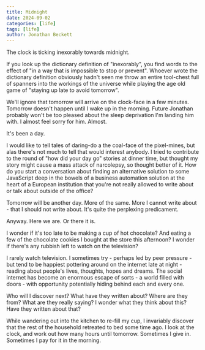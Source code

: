```yaml
---
title: Midnight
date: 2024-09-02
categories: [life]
tags: [life]
author: Jonathan Beckett
---
```


The clock is ticking inexorably towards midnight.

If you look up the dictionary definition of "inexorably", you find words to the effect of "in a way that is impossible to stop or prevent". Whoever wrote the dictionary definition obviously hadn't seen me throw an entire tool-chest full of spanners into the workings of the universe while playing the age old game of "staying up late to avoid tomorrow".

We'll ignore that tomorrow will arrive on the clock-face in a few minutes. Tomorrow doesn't happen until I wake up in the morning. Future Jonathan probably won't be too pleased about the sleep deprivation I'm landing him with. I almost feel sorry for him. Almost.

It's been a day.

I would like to tell tales of daring-do a the coal-face of the pixel-mines, but alas there's not much to tell that would interest anybody. I tried to contribute to the round of "how did your day go" stories at dinner time, but thought my story might cause a mass attack of narcolepsy, so thought better of it. How do you start a conversation about finding an alternative solution to some JavaScript deep in the bowels of a business automation solution at the heart of a European institution that you're not really allowed to write about or talk about outside of the office?

Tomorrow will be another day. More of the same. More I cannot write about - that I should not write about. It's quite the perplexing predicament.

Anyway. Here we are. Or there it is.

I wonder if it's too late to be making a cup of hot chocolate? And eating a few of the chocolate cookies I bought at the store this afternoon? I wonder if there's any rubbish left to watch on the television?

I rarely watch television. I sometimes try - perhaps led by peer pressure - but tend to be happiest pottering around on the internet late at night - reading about people's lives, thoughts, hopes and dreams. The social internet has become an enormous escape of sorts - a world filled with doors - with opportunity potentially hiding behind each and every one.

Who will I discover next? What have they written about? Where are they from? What are they really saying? I wonder what they think about this? Have they written about that?

While wandering out into the kitchen to re-fill my cup, I invariably discover that the rest of the household retreated to bed some time ago. I look at the clock, and work out how many hours until tomorrow. Sometimes I give in. Sometimes I pay for it in the morning.